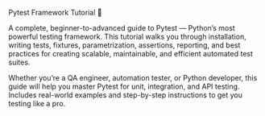 Pytest Framework Tutorial 🚀

A complete, beginner-to-advanced guide to Pytest — Python’s most powerful testing framework. This tutorial walks you through installation, writing tests, fixtures, parametrization, assertions, reporting, and best practices for creating scalable, maintainable, and efficient automated test suites.

Whether you’re a QA engineer, automation tester, or Python developer, this guide will help you master Pytest for unit, integration, and API testing. Includes real-world examples and step-by-step instructions to get you testing like a pro.
